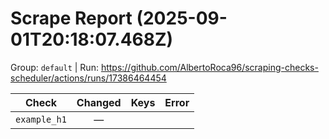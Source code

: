 # Scrape Report (2025-09-01T20:18:07.468Z)

Group: `default`  |  Run: https://github.com/AlbertoRoca96/scraping-checks-scheduler/actions/runs/17386464454

| Check | Changed | Keys | Error |
|---|:---:|:--|:--|
| `example_h1` | — |  |  |
